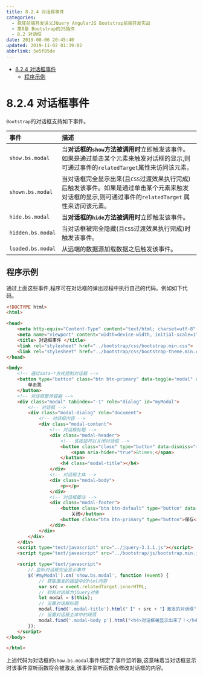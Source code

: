 ```yaml
---
title: 8.2.4 对话框事件
categories: 
  - 疯狂前端开发讲义JQuery AngularJS Bootstrap前端开发实战
  - 第8章 Bootstrap的JS插件
  - 8.2 对话框
date: 2019-08-06 20:45:40
updated: 2019-11-02 01:39:02
abbrlink: 5e5f85de
---
```

- [8.2.4 对话框事件](/ReadingNotes/5e5f85de/#8-2-4-对话框事件)
    - [程序示例](/ReadingNotes/5e5f85de/#程序示例)

<!--more-->
<script src="https://cdn.bootcss.com/jquery/3.4.0/jquery.slim.min.js"></script>
<script>$(document).ready(function () {$(".post-body > ul:nth-child(1)").hide();});</script>

<!--end-->
<!--SSTStart-->
# 8.2.4 对话框事件 #
`Bootstrap`的对话框支持如下事件。

|事件|描述|
|:---|:---|
|`show.bs.modal`|当**对话框的`show`方法被调用时**立即触发该事件。如果是通过单击某个元素来触发对话框的显示,则可通过事件的`relatedTarget`属性来访问该元素。|
|`shown.bs.modal`|当对话框完全显示出来(且`CSS`过渡效果执行完成)后触发该事件。如果是通过单击某个元素来触发对话框的显示,则可通过事件的`relatedTarget` 属性来访问该元素。|
|`hide.bs.modal`|当**对话框的`hide`方法被调用时**立即触发该事件。|
|`hidden.bs.modal`|当对话框被完全隐藏(且`CSS`过渡效果执行完成)时触发该事件。|
|`loaded.bs.modal`|从远端的数据源加载数据之后触发该事件。|
## 程序示例 ##
通过上面这些事件,程序可在对话框的弹出过程中执行自己的代码。例如如下代码。
```html
<!DOCTYPE html>
<html>

<head>
	<meta http-equiv="Content-Type" content="text/html; charset=utf-8" />
	<meta name="viewport" content="width=device-width, initial-scale=1">
	<title> 对话框事件 </title>
	<link rel="stylesheet" href="../bootstrap/css/bootstrap.min.css">
	<link rel="stylesheet" href="../bootstrap/css/bootstrap-theme.min.css">
</head>

<body>
	<!-- 通过data-*方式控制对话框 -->
	<button type="button" class="btn btn-primary" data-toggle="modal" data-target="#myModal">
		单击我
	</button>
	<!-- 对话框整体容器 -->
	<div class="modal" tabindex="-1" role="dialog" id="myModal">
		<!-- 对话框 -->
		<div class="modal-dialog" role="document">
			<!-- 对话框内容 -->
			<div class="modal-content">
				<!-- 对话框标题 -->
				<div class="modal-header">
					<!-- 该按钮可以关闭对话框 -->
					<button class="close" type="button" data-dismiss="modal">
						<span aria-hiden="true">&times;</span>
					</button>
					<h4 class="modal-title"></h4>
				</div>
				<!-- 对话框主体 -->
				<div class="modal-body">
					<p></p>
				</div>
				<!-- 对话框脚注 -->
				<div class="modal-footer">
					<button class="btn btn-default" type="button" data-dismiss="modal">
						关闭</button>
					<button class="btn btn-primary" type="button">保存</button>
				</div>
			</div>
		</div>
	</div>
	<script type="text/javascript" src="../jquery-3.1.1.js"></script>
	<script type="text/javascript" src="../bootstrap/js/bootstrap.min.js"></script>

	<script type="text/javascript">
		// 监听对话框完全显示事件
		$('#myModal').on('show.bs.modal', function (event) {
			// 获取激发的按钮中的html内容
			var src = event.relatedTarget.innerHTML;
			// 封装对话框为jQuery对象
			let modal = $(this);
			// 设置对话框标题
			modal.find('.modal-title').html("【" + src + "】激发的对话框")
			// 设置对话框主体中的段落
			modal.find('.modal-body p').html("<h4>对话框被显示出来了！</h4>");
		});
	</script>
</body>

</html>
```
上述代码为对话框的`show.bs.modal`事件绑定了事件监听器,这意味着当对话框显示时该事件监听函数将会被激发,该事件监听函数会修改对话框的内容。
<!--SSTStop-->

